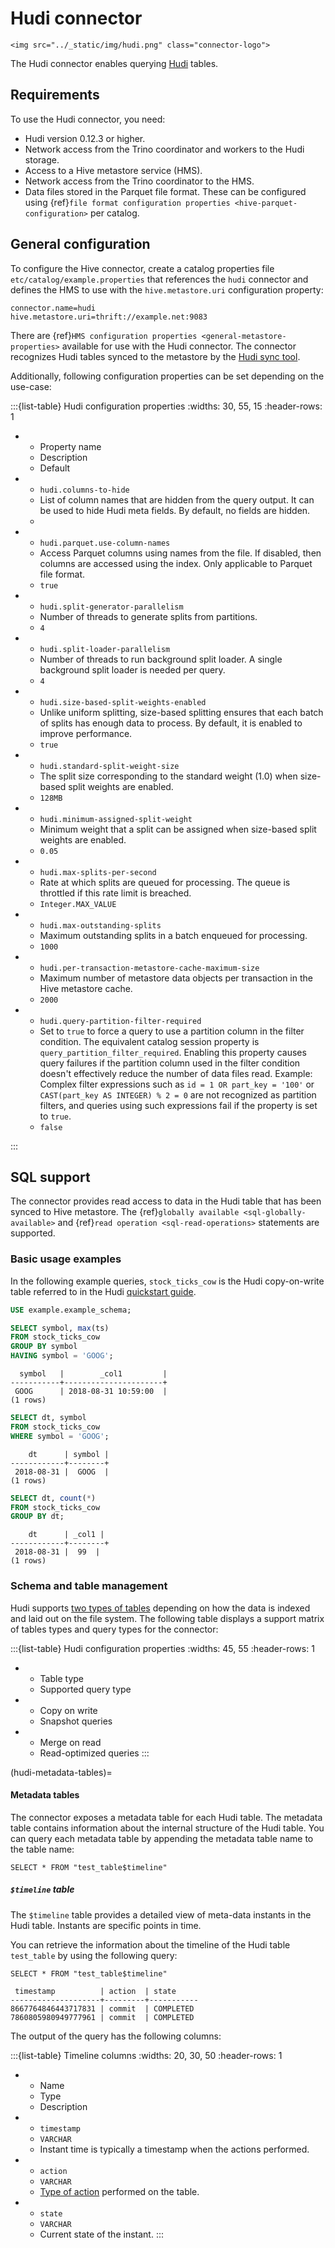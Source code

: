 # Hudi connector

```{raw} html
<img src="../_static/img/hudi.png" class="connector-logo">
```

The Hudi connector enables querying [Hudi](https://hudi.apache.org/docs/overview/) tables.

## Requirements

To use the Hudi connector, you need:

- Hudi version 0.12.3 or higher.
- Network access from the Trino coordinator and workers to the Hudi storage.
- Access to a Hive metastore service (HMS).
- Network access from the Trino coordinator to the HMS.
- Data files stored in the Parquet file format. These can be configured using
  {ref}`file format configuration properties <hive-parquet-configuration>` per
  catalog.

## General configuration

To configure the Hive connector, create a catalog properties file
`etc/catalog/example.properties` that references the `hudi`
connector and defines the HMS to use with the `hive.metastore.uri`
configuration property:

```properties
connector.name=hudi
hive.metastore.uri=thrift://example.net:9083
```

There are {ref}`HMS configuration properties <general-metastore-properties>`
available for use with the Hudi connector. The connector recognizes Hudi tables
synced to the metastore by the [Hudi sync tool](https://hudi.apache.org/docs/syncing_metastore).

Additionally, following configuration properties can be set depending on the use-case:

:::{list-table} Hudi configuration properties
:widths: 30, 55, 15
:header-rows: 1

* - Property name
  - Description
  - Default
* - `hudi.columns-to-hide`
  - List of column names that are hidden from the query output. It can be used
    to hide Hudi meta fields. By default, no fields are hidden.
  -
* - `hudi.parquet.use-column-names`
  - Access Parquet columns using names from the file. If disabled, then columns
    are accessed using the index. Only applicable to Parquet file format.
  - `true`
* - `hudi.split-generator-parallelism`
  - Number of threads to generate splits from partitions.
  - `4`
* - `hudi.split-loader-parallelism`
  - Number of threads to run background split loader. A single background split
    loader is needed per query.
  - `4`
* - `hudi.size-based-split-weights-enabled`
  - Unlike uniform splitting, size-based splitting ensures that each batch of
    splits has enough data to process. By default, it is enabled to improve
    performance.
  - `true`
* - `hudi.standard-split-weight-size`
  - The split size corresponding to the standard weight (1.0) when size-based
    split weights are enabled.
  - `128MB`
* - `hudi.minimum-assigned-split-weight`
  - Minimum weight that a split can be assigned when size-based split weights
    are enabled.
  - `0.05`
* - `hudi.max-splits-per-second`
  - Rate at which splits are queued for processing. The queue is throttled if
    this rate limit is breached.
  - `Integer.MAX_VALUE`
* - `hudi.max-outstanding-splits`
  - Maximum outstanding splits in a batch enqueued for processing.
  - `1000`
* - `hudi.per-transaction-metastore-cache-maximum-size`
  - Maximum number of metastore data objects per transaction in the Hive
    metastore cache.
  - `2000`
* - `hudi.query-partition-filter-required`
  - Set to `true` to force a query to use a partition column in the filter condition.
    The equivalent catalog session property is `query_partition_filter_required`.
    Enabling this property causes query failures if the partition column used
    in the filter condition doesn't effectively reduce the number of data files read.
    Example: Complex filter expressions such as `id = 1 OR part_key = '100'`
    or `CAST(part_key AS INTEGER) % 2 = 0` are not recognized as partition filters,
    and queries using such expressions fail if the property is set to `true`.
  - `false`

:::

## SQL support

The connector provides read access to data in the Hudi table that has been synced to
Hive metastore. The {ref}`globally available <sql-globally-available>`
and {ref}`read operation <sql-read-operations>` statements are supported.

### Basic usage examples

In the following example queries, `stock_ticks_cow` is the Hudi copy-on-write
table referred to in the Hudi [quickstart guide](https://hudi.apache.org/docs/docker_demo/).

```sql
USE example.example_schema;

SELECT symbol, max(ts)
FROM stock_ticks_cow
GROUP BY symbol
HAVING symbol = 'GOOG';
```

```text
  symbol   |        _col1         |
-----------+----------------------+
 GOOG      | 2018-08-31 10:59:00  |
(1 rows)
```

```sql
SELECT dt, symbol
FROM stock_ticks_cow
WHERE symbol = 'GOOG';
```

```text
    dt      | symbol |
------------+--------+
 2018-08-31 |  GOOG  |
(1 rows)
```

```sql
SELECT dt, count(*)
FROM stock_ticks_cow
GROUP BY dt;
```

```text
    dt      | _col1 |
------------+--------+
 2018-08-31 |  99  |
(1 rows)
```

### Schema and table management

Hudi supports [two types of tables](https://hudi.apache.org/docs/table_types)
depending on how the data is indexed and laid out on the file system. The following
table displays a support matrix of tables types and query types for the connector:

:::{list-table} Hudi configuration properties
:widths: 45, 55
:header-rows: 1

* - Table type
  - Supported query type
* - Copy on write
  - Snapshot queries
* - Merge on read
  - Read-optimized queries
:::

(hudi-metadata-tables)=

#### Metadata tables

The connector exposes a metadata table for each Hudi table.
The metadata table contains information about the internal structure
of the Hudi table. You can query each metadata table by appending the
metadata table name to the table name:

```
SELECT * FROM "test_table$timeline"
```

##### `$timeline` table

The `$timeline` table provides a detailed view of meta-data instants
in the Hudi table. Instants are specific points in time.

You can retrieve the information about the timeline of the Hudi table
`test_table` by using the following query:

```
SELECT * FROM "test_table$timeline"
```

```text
 timestamp          | action  | state
--------------------+---------+-----------
8667764846443717831 | commit  | COMPLETED
7860805980949777961 | commit  | COMPLETED
```

The output of the query has the following columns:

:::{list-table} Timeline columns
:widths: 20, 30, 50
:header-rows: 1

* - Name
  - Type
  - Description
* - `timestamp`
  - `VARCHAR`
  - Instant time is typically a timestamp when the actions performed.
* - `action`
  - `VARCHAR`
  - [Type of action](https://hudi.apache.org/docs/concepts/#timeline) performed
    on the table.
* - `state`
  - `VARCHAR`
  - Current state of the instant.
:::
